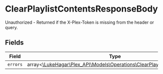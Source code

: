 # ClearPlaylistContentsResponseBody

Unauthorized - Returned if the X-Plex-Token is missing from the header or query.


## Fields

| Field                                                                                                                              | Type                                                                                                                               | Required                                                                                                                           | Description                                                                                                                        |
| ---------------------------------------------------------------------------------------------------------------------------------- | ---------------------------------------------------------------------------------------------------------------------------------- | ---------------------------------------------------------------------------------------------------------------------------------- | ---------------------------------------------------------------------------------------------------------------------------------- |
| `errors`                                                                                                                           | array<[\LukeHagar\Plex_API\Models\Operations\ClearPlaylistContentsErrors](../../Models/Operations/ClearPlaylistContentsErrors.md)> | :heavy_minus_sign:                                                                                                                 | N/A                                                                                                                                |